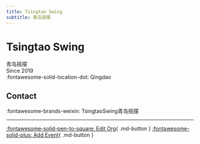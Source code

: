 ```yaml
---
title: Tsingtao Swing
subtitle: 青岛摇摆
---
```


# Tsingtao Swing

青岛摇摆  
Since 2019  
:fontawesome-solid-location-dot: Qingdao  


## Contact

:fontawesome-brands-weixin: TsingtaoSwing青岛摇摆  

---

[:fontawesome-solid-pen-to-square: Edit Org](https://github.com/swingdance/orgs/issues/new?assignees=&labels=update+org&projects=&template=03-update_entity.yml&title=Update%20Org%3A%20zh_CN%20%E2%80%A2%20Tsingtao%20Swing&region=zh_CN&id=tsing-tao-swing&name=Tsingtao%20Swing){ .md-button } [:fontawesome-solid-plus: Add Event](https://github.com/swingdance/events/issues/new?assignees=&labels=add+event&projects=&template=02-add_entity.yml&title=Add%20Event%3A%20zh_CN%20%E2%80%A2%20%3CName%3E&region=zh_CN&province=Shandong&city=Qingdao&org_id=tsing-tao-swing){ .md-button }
